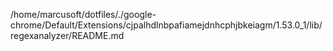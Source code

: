 /home/marcusoft/dotfiles/./google-chrome/Default/Extensions/cjpalhdlnbpafiamejdnhcphjbkeiagm/1.53.0_1/lib/regexanalyzer/README.md